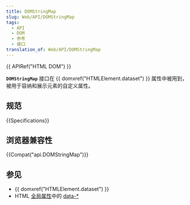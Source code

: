 ```yaml
---
title: DOMStringMap
slug: Web/API/DOMStringMap
tags:
  - API
  - DOM
  - 参考
  - 接口
translation_of: Web/API/DOMStringMap
---
```

{{ APIRef("HTML DOM") }}

**`DOMStringMap`** 接口在 {{ domxref("HTMLElement.dataset") }} 属性中被用到，被用于容纳和展示元素的自定义属性。

## 规范

{{Specifications}}

## 浏览器兼容性

{{Compat("api.DOMStringMap")}}

## 参见

- {{ domxref("HTMLElement.dataset") }}
- HTML [全局属性](/zh-CN/docs/Web/HTML/Global_attributes)中的 [data-\*](/zh-CN/docs/Web/HTML/Global_attributes#attr-data-*)
